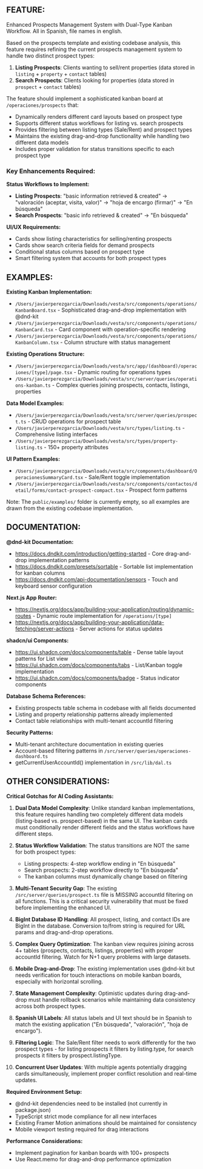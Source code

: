 ## FEATURE:

Enhanced Prospects Management System with Dual-Type Kanban Workflow. All in Spanish, file names in english.

Based on the prospects template and existing codebase analysis, this feature requires refining the current prospects management system to handle two distinct prospect types:

1. **Listing Prospects**: Clients wanting to sell/rent properties (data stored in `listing` + `property` + `contact` tables)
2. **Search Prospects**: Clients looking for properties (data stored in `prospect` + `contact` tables)

The feature should implement a sophisticated kanban board at `/operaciones/prospects` that:
- Dynamically renders different card layouts based on prospect type
- Supports different status workflows for listing vs. search prospects
- Provides filtering between listing types (Sale/Rent) and prospect types
- Maintains the existing drag-and-drop functionality while handling two different data models
- Includes proper validation for status transitions specific to each prospect type

### Key Enhancements Required:

**Status Workflows to Implement:**
- **Listing Prospects**: "basic information retrieved & created" → "valoración (aceptar, visita, valor)" → "hoja de encargo (firmar)" → "En búsqueda"
- **Search Prospects**: "basic info retrieved & created" → "En búsqueda"

**UI/UX Requirements:**
- Cards show listing characteristics for selling/renting prospects
- Cards show search criteria fields for demand prospects  
- Conditional status columns based on prospect type
- Smart filtering system that accounts for both prospect types

## EXAMPLES:

**Existing Kanban Implementation:**
- `/Users/javierperezgarcia/Downloads/vesta/src/components/operations/KanbanBoard.tsx` - Sophisticated drag-and-drop implementation with @dnd-kit
- `/Users/javierperezgarcia/Downloads/vesta/src/components/operations/KanbanCard.tsx` - Card component with operation-specific rendering
- `/Users/javierperezgarcia/Downloads/vesta/src/components/operations/KanbanColumn.tsx` - Column structure with status management

**Existing Operations Structure:**
- `/Users/javierperezgarcia/Downloads/vesta/src/app/(dashboard)/operaciones/[type]/page.tsx` - Dynamic routing for operations types
- `/Users/javierperezgarcia/Downloads/vesta/src/server/queries/operations-kanban.ts` - Complex queries joining prospects, contacts, listings, properties

**Data Model Examples:**
- `/Users/javierperezgarcia/Downloads/vesta/src/server/queries/prospect.ts` - CRUD operations for prospect table
- `/Users/javierperezgarcia/Downloads/vesta/src/types/listing.ts` - Comprehensive listing interfaces
- `/Users/javierperezgarcia/Downloads/vesta/src/types/property-listing.ts` - 150+ property attributes

**UI Pattern Examples:**
- `/Users/javierperezgarcia/Downloads/vesta/src/components/dashboard/OperacionesSummaryCard.tsx` - Sale/Rent toggle implementation  
- `/Users/javierperezgarcia/Downloads/vesta/src/components/contactos/detail/forms/contact-prospect-compact.tsx` - Prospect form patterns

Note: The `public/examples/` folder is currently empty, so all examples are drawn from the existing codebase implementation.

## DOCUMENTATION:

**@dnd-kit Documentation:**
- https://docs.dndkit.com/introduction/getting-started - Core drag-and-drop implementation patterns
- https://docs.dndkit.com/presets/sortable - Sortable list implementation for kanban columns
- https://docs.dndkit.com/api-documentation/sensors - Touch and keyboard sensor configuration

**Next.js App Router:**
- https://nextjs.org/docs/app/building-your-application/routing/dynamic-routes - Dynamic route implementation for `/operations/[type]`
- https://nextjs.org/docs/app/building-your-application/data-fetching/server-actions - Server actions for status updates

**shadcn/ui Components:**
- https://ui.shadcn.com/docs/components/table - Dense table layout patterns for List view
- https://ui.shadcn.com/docs/components/tabs - List/Kanban toggle implementation
- https://ui.shadcn.com/docs/components/badge - Status indicator components

**Database Schema References:**
- Existing prospects table schema in codebase with all fields documented
- Listing and property relationship patterns already implemented
- Contact table relationships with multi-tenant accountId filtering

**Security Patterns:**
- Multi-tenant architecture documentation in existing queries
- Account-based filtering patterns in `/src/server/queries/operaciones-dashboard.ts`
- getCurrentUserAccountId() implementation in `/src/lib/dal.ts`

## OTHER CONSIDERATIONS:

**Critical Gotchas for AI Coding Assistants:**

1. **Dual Data Model Complexity**: Unlike standard kanban implementations, this feature requires handling two completely different data models (listing-based vs. prospect-based) in the same UI. The kanban cards must conditionally render different fields and the status workflows have different steps.

2. **Status Workflow Validation**: The status transitions are NOT the same for both prospect types:
   - Listing prospects: 4-step workflow ending in "En búsqueda"  
   - Search prospects: 2-step workflow directly to "En búsqueda"
   - The kanban columns must dynamically change based on filtering

3. **Multi-Tenant Security Gap**: The existing `/src/server/queries/prospect.ts` file is MISSING accountId filtering on all functions. This is a critical security vulnerability that must be fixed before implementing the enhanced UI.

4. **BigInt Database ID Handling**: All prospect, listing, and contact IDs are BigInt in the database. Conversion to/from string is required for URL params and drag-and-drop operations.

5. **Complex Query Optimization**: The kanban view requires joining across 4+ tables (prospects, contacts, listings, properties) with proper accountId filtering. Watch for N+1 query problems with large datasets.

6. **Mobile Drag-and-Drop**: The existing implementation uses @dnd-kit but needs verification for touch interactions on mobile kanban boards, especially with horizontal scrolling.

7. **State Management Complexity**: Optimistic updates during drag-and-drop must handle rollback scenarios while maintaining data consistency across both prospect types.

8. **Spanish UI Labels**: All status labels and UI text should be in Spanish to match the existing application ("En búsqueda", "valoración", "hoja de encargo").

9. **Filtering Logic**: The Sale/Rent filter needs to work differently for the two prospect types - for listing prospects it filters by listing.type, for search prospects it filters by prospect.listingType.

10. **Concurrent User Updates**: With multiple agents potentially dragging cards simultaneously, implement proper conflict resolution and real-time updates.

**Required Environment Setup:**
- @dnd-kit dependencies need to be installed (not currently in package.json)
- TypeScript strict mode compliance for all new interfaces
- Existing Framer Motion animations should be maintained for consistency
- Mobile viewport testing required for drag interactions

**Performance Considerations:**
- Implement pagination for kanban boards with 100+ prospects
- Use React.memo for drag-and-drop performance optimization
